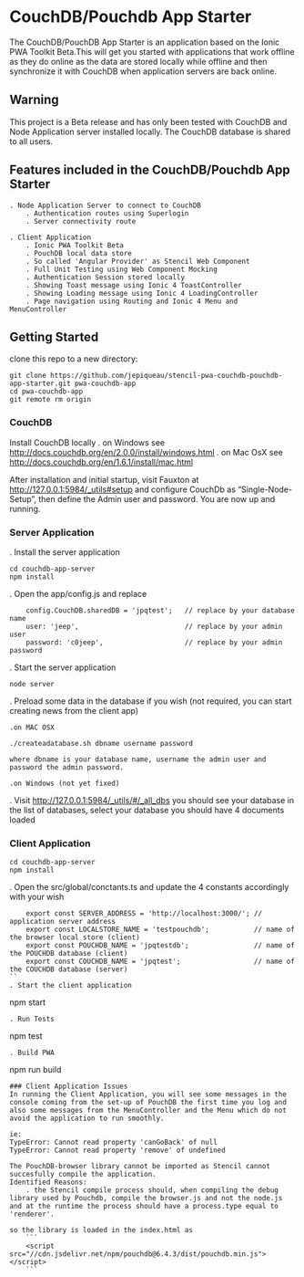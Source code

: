 # CouchDB/Pouchdb App Starter
The CouchDB/PouchDB App Starter is an application based on the Ionic PWA Toolkit Beta.This will get you started with applications that work offline as they do online as the data are stored locally while offline and then synchronize it with CouchDB when application servers are back online.

## Warning
This project is a Beta release and has only been tested with CouchDB and Node Application server installed locally. The CouchDB database is shared to all users.

## Features included in the CouchDB/Pouchdb App Starter

    . Node Application Server to connect to CouchDB
        . Authentication routes using Superlogin
        . Server connectivity route
    
    . Client Application
        . Ionic PWA Toolkit Beta
        . PouchDB local data store
        . So called 'Angular Provider' as Stencil Web Component
        . Full Unit Testing using Web Component Mocking
        . Authentication Session stored locally
        . Showing Toast message using Ionic 4 ToastController
        . Showing Loading message using Ionic 4 LoadingController
        . Page navigation using Routing and Ionic 4 Menu and MenuController

## Getting Started

clone this repo to a new directory:

```
git clone https://github.com/jepiqueau/stencil-pwa-couchdb-pouchdb-app-starter.git pwa-couchdb-app
cd pwa-couchdb-app
git remote rm origin
```


### CouchDB

Install CouchDB locally 
    . on Windows see http://docs.couchdb.org/en/2.0.0/install/windows.html
    . on Mac OsX see http://docs.couchdb.org/en/1.6.1/install/mac.html

After installation and initial startup, visit Fauxton at http://127.0.0.1:5984/_utils#setup and configure CouchDb as “Single-Node-Setup”, then define the Admin user and password. You are now up and running.

### Server Application
. Install the server application

```
cd couchdb-app-server
npm install
```
. Open the app/config.js and replace
```
    config.CouchDB.sharedDB = 'jpqtest';   // replace by your database name
    user: 'jeep',                          // replace by your admin user
    password: 'c0jeep',                    // replace by your admin password
```
. Start the server application

```
node server
```

. Preload some data in the database if you wish (not required, you can start creating news from the client app)

    .on MAC OSX
```
./createadatabase.sh dbname username password
```
    where dbname is your database name, username the admin user and password the admin password.

    .on Windows (not yet fixed)

. Visit http://127.0.0.1:5984/_utils/#/_all_dbs
    you should see your database in the list of databases, select your database you should have 4 documents loaded

### Client Application
```
cd couchdb-app-server
npm install
```
. Open the src/global/conctants.ts and update the 4 constants accordingly with your wish
```
    export const SERVER_ADDRESS = 'http://localhost:3000/'; // application server address
    export const LOCALSTORE_NAME = 'testpouchdb';           // name of the browser local store (client)
    export const POUCHDB_NAME = 'jpqtestdb';                // name of the POUCHDB database (client)
    export const COUCHDB_NAME = 'jpqtest';                  // name of the COUCHDB database (server)
``
. Start the client application
```
npm start
```
. Run Tests
```
npm test
```
. Build PWA 
```
npm run build
```
### Client Application Issues
In running the Client Application, you will see some messages in the console coming from the set-up of PouchDB the first time you log and also some messages from the MenuController and the Menu which do not avoid the application to run smoothly.

ie:
TypeError: Cannot read property 'canGoBack' of null
TypeError: Cannot read property 'remove' of undefined

The PouchDB-browser library cannot be imported as Stencil cannot succesfully compile the application. 
Identified Reasons:
    . the Stencil compile process should, when compiling the debug library used by Pouchdb, compile the browser.js and not the node.js and at the runtime the process should have a process.type equal to 'renderer'.

so the library is loaded in the index.html as
    ```
    <script src="//cdn.jsdelivr.net/npm/pouchdb@6.4.3/dist/pouchdb.min.js"></script> 
    ```






 
